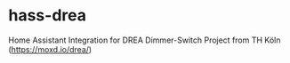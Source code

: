 # hass-drea

Home Assistant Integration for DREA Dimmer-Switch Project from TH Köln (https://moxd.io/drea/)
